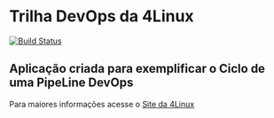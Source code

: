 # Trilha DevOps da 4Linux

<!-- Altere a Flag abaixo com sua URL do Travis -->
[![Build Status](https://travis-ci.com/gillab-treinamento/DevOpsLab-HelloWorld.svg?branch=master)](https://travis-ci.com/gillab-treinamento/DevOpsLab-HelloWorld)

## Aplicação criada para exemplificar o Ciclo de uma PipeLine DevOps


Para maiores informações acesse o [Site da 4Linux](https://www.4linux.com.br/cursos/devops)
